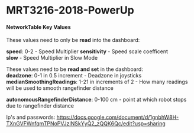 # MRT3216-2018-PowerUp

#### **NetworkTable Key Values**
These values need to only be **read** into the dashboard:

**speed**: 0-2 - Speed Multiplier
**sensitivity** - Speed scale coefficent  
**slow** - Speed Multiplier in Slow Mode  

These values need to be **read and set** in the dashboard:<br>
**deadzone**: 0-1 in 0.5 increment - Deadzone in joysticks  
**medianSmoothingReadings**: 1-21 in increments of 2 - How many readings will be used to smooth rangefinder distance



**autonomousRangefinderDistance**: 0-100 cm - point at which robot stops due to rangefinder distance  


Ip's and passwords: https://docs.google.com/document/d/1gnbhW8H-TXnGVFWnfqmTPNoPVJzINSkYyQ2_zQQK6Qc/edit?usp=sharing
